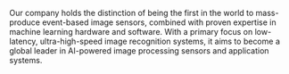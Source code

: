Our company holds the distinction of being the first in the world to mass-produce event-based image sensors, combined with proven expertise in machine learning hardware and software. With a primary focus on low-latency, ultra-high-speed image recognition systems, it aims to become a global leader in AI-powered image processing sensors and application systems.
